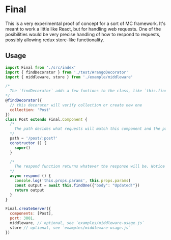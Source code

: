 # Final

This is a very experimental proof of concept for a sort of MC framework. It's meant to work a little like React, but for handling web requests. One of the posibilities would be very precise handling of how to respond to requests, possibly allowing redux store-like functionality.

## Usage

```js
import Final from './src/index'
import { findDecorator } from './test/ArangoDecorator'
import { middleware, store } from './example/middleware'

/*
  The `findDecorator` adds a few funtions to the class, like `this.findOne`.
*/
@findDecorator({
  // this decorator will verify collection or create new one
  collection: 'Post'
})
class Post extends Final.Component {
  /*
    The path decides what requests will match this component and the params.
  */
  path = '/post/:post?'
  constructor () {
    super()
  }

  /*
    The respond function returns whatever the response will be. Notice the params and `this.findOne` are available.
  */
  async respond () {
    console.log('this.props.params', this.props.params)
    const output = await this.findOne({"body": "Updated!"})
    return output
  }
}

Final.createServer({
  components: [Post],
  port: 3001,
  middleware, // optional, see `examples/middleware-usage.js`
  store // optional, see `examples/middleware-usage.js`
})
```
